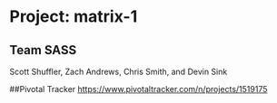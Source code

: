 # Project: matrix-1

## Team SASS
Scott Shuffler, Zach Andrews, Chris Smith, and Devin Sink

##Pivotal Tracker
https://www.pivotaltracker.com/n/projects/1519175
